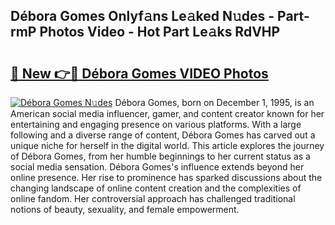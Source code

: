 ## Débora Gomes Onlyf𝚊ns Le𝚊ked N𝚞des - Part-rmP Photos Video - Hot Part Le𝚊ks RdVHP

# <h2><a href="http://ac39252.deff.icu/?id=D%c3%a9bora+Gomes">🔗 New 👉🔴 Débora Gomes VIDEO Photos</a></h2>

[![Débora Gomes N𝚞des](https://i.imgur.com/rIISA9y.gif)](http://ac39252.deff.icu/?id=D%c3%a9bora+Gomes)
Débora Gomes, born on December 1, 1995, is an American social media influencer, gamer, and content creator known for her entertaining and engaging presence on various platforms. With a large following and a diverse range of content, Débora Gomes has carved out a unique niche for herself in the digital world. This article explores the journey of Débora Gomes, from her humble beginnings to her current status as a social media sensation. Débora Gomes's influence extends beyond her online presence. Her rise to prominence has sparked discussions about the changing landscape of online content creation and the complexities of online fandom. Her controversial approach has challenged traditional notions of beauty, sexuality, and female empowerment.
